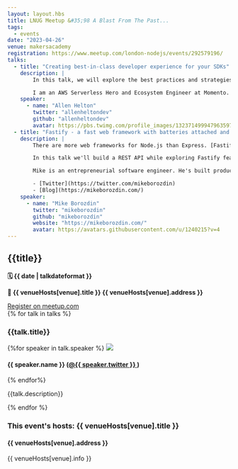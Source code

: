 ```yaml
---
layout: layout.hbs
title: LNUG Meetup &#35;98 A Blast From The Past...
tags:
  - events
date: "2023-04-26"
venue: makersacademy
registration: https://www.meetup.com/london-nodejs/events/292579196/
talks:
  - title: "Creating best-in-class developer experience for your SDKs"
    description: |
        In this talk, we will explore the best practices and strategies for building a best-in-class developer experience for a Node.js SDK. We'll cover the essential elements of an excellent developer experience, including documentation, fundamentalism, and lowering time to first call. We will also cover how to meet your users where they are. Knowing who you're building for is critical to developer experience. Follow along as I talk about my experience with the Momento Node.js SDK and how I worked on taking it from a poor DX to a great one. Whether you're a seasoned developer or new to the game, you'll come away from this talk with valuable insights and actionable strategies for building a world-class SDK.

        I am an AWS Serverless Hero and Ecosystem Engineer at Momento. I have over a decade of experience in tech and 4+ years in AWS serverless. My focus is on educating others on the nuance of serverless development, API design, and caching/data concepts. I write extensively on my personal blog, Ready, Set, Cloud, where I also send out a weekly serverless newsletter and host a podcast. When I'm not neck deep in serverless you can find me tending to my 39 chickens and turkeys and teaching my two girls some life lessons along the way. To follow my journey, you can find me on Twitter, LinkedIn, and GitHub at @allenheltondev.
    speaker:
      - name: "Allen Helton"
        twitter: "allenheltondev"
        github: "allenheltondev"
        avatar: https://pbs.twimg.com/profile_images/1323714999479635970/s141v1hV_400x400.jpg
  - title: "Fastify - a fast web framework with batteries attached and amazing TypeScript suppor"
    description: |
        There are more web frameworks for Node.js than Express. [Fastify](https://www.fastify.io/) is a great alternative to Express. It's blazingly fast. It's got a lot of features out of the box that require don't require installing additional package unlike other frameworks. And it's got an amazing TypeScript support.

        In this talk we'll build a REST API while exploring Fastify features. We'll also compare it with what we would have to do in other Node.js frameworks.

        Mike is an entrepreneurial software engineer. He's built products across the entire stack ranging from native Android apps to serverless ML pipelines. And now he's helping to build a brand new AI product for [Tractable](https://tractable.ai/). In his spare time he tries build a personal finance product - [Cashable](https://www.cashable.app/).

        - [Twitter](https://twitter.com/mikeborozdin)
        - [Blog](https://mikeborozdin.com/)
    speaker:
      - name: "Mike Borozdin"
        twitter: "mikeborozdin"
        github: "mikeborozdin"
        website: "https://mikeborozdin.com/"
        avatar: https://avatars.githubusercontent.com/u/1240215?v=4
---
```


<div class="event-detail">
<h2>{{title}}
</h2>
<p>
<strong>🗓 {{ date  |  talkdateformat }}</strong>
</p>
<p>
<strong>
🏢 {{ venueHosts[venue].title }}
{{ venueHosts[venue].address }}
</strong>
</p>

<div >
<a class="lnug-ticket cta" href="{{registration}}" target="_blank">Register on meetup.com</a>
</div>
<div class="talks">
{% for talk in talks %}
<div class="talk">

<h3>{{talk.title}}
</h3>

{%for speaker in talk.speaker %}
<img src="{{speaker.avatar}}" class="bio-pic"/>

<h4>{{ speaker.name }}
(<a href="https://twitter.com/{{speaker.twitter}}">@{{ speaker.twitter }}
</a>)</h4>
{% endfor%}

{{talk.description}}

</div>
{% endfor %}

</div>

<div class="event-hosts">

### This event's hosts: {{ venueHosts[venue].title }}

#### {{ venueHosts[venue].address }}

{{ venueHosts[venue].info }}

</div>

</div>
